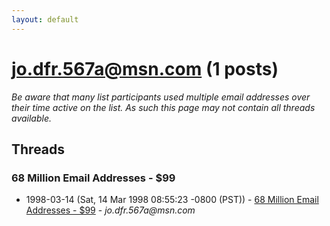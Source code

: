 ```yaml
---
layout: default
---
```


# jo.dfr.567a@msn.com (1 posts)

_Be aware that many list participants used multiple email addresses over their time active on the list. As such this page may not contain all threads available._

## Threads

### 68 Million Email Addresses - $99
+ 1998-03-14 (Sat, 14 Mar 1998 08:55:23 -0800 (PST)) - [68 Million Email Addresses - $99](/archive/1998/03/a5b3bd8b6b5a0877df8304b6c21a17c668b5faf492aeadb0af15784b7eab2be7) - _jo.dfr.567a@msn.com_

